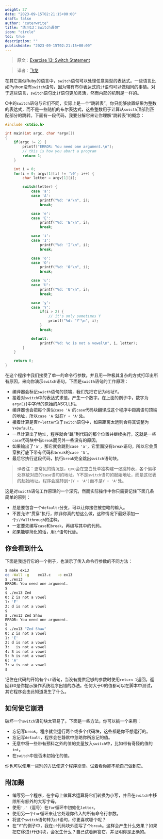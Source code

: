 ```yaml
---
weight: 27
date: "2023-09-15T02:21:15+00:00"
draft: false
author: "cuterwrite"
title: "练习13：Switch语句"
icon: "circle"
toc: true
description: ""
publishdate: "2023-09-15T02:21:15+00:00"
---
```




> 原文：[Exercise 13: Switch Statement](http://c.learncodethehardway.org/book/ex13.html)

> 译者：[飞龙](https://github.com/wizardforcel)

在其它类似Ruby的语言中，`switch`语句可以处理任意类型的表达式。一些语言比如Python没有`switch`语句，因为带有布尔表达式的`if`语句可以做相同的事情。对于这些语言，`switch`语句比`if`语句更加灵活，然而内部的机制是一样的。

C中的`switch`语句与它们不同，实际上是一个“跳转表”。你只能够放置结果为整数的表达式，而不是一些随机的布尔表达式，这些整数用于计算从`swicth`顶部到匹配部分的跳转。下面有一段代码，我要分解它来让你理解“跳转表”的概念：

```c
#include <stdio.h>

int main(int argc, char *argv[])
{
    if(argc != 2) {
        printf("ERROR: You need one argument.\n");
        // this is how you abort a program
        return 1;
    }

    int i = 0;
    for(i = 0; argv[1][i] != '\0'; i++) {
        char letter = argv[1][i];

        switch(letter) {
            case 'a':
            case 'A':
                printf("%d: 'A'\n", i);
                break;

            case 'e':
            case 'E':
                printf("%d: 'E'\n", i);
                break;

            case 'i':
            case 'I':
                printf("%d: 'I'\n", i);
                break;

            case 'o':
            case 'O':
                printf("%d: 'O'\n", i);
                break;

            case 'u':
            case 'U':
                printf("%d: 'U'\n", i);
                break;

            case 'y':
            case 'Y':
                if(i > 2) {
                    // it's only sometimes Y
                    printf("%d: 'Y'\n", i);
                }
                break;

            default:
                printf("%d: %c is not a vowel\n", i, letter);
        }
    }

    return 0;
}
```

在这个程序中我们接受了单一的命令行参数，并且用一种极其复杂的方式打印出所有原因，来向你演示`switch`语句。下面是`swicth`语句的工作原理：

+ 编译器会标记`swicth`语句的顶端，我们先把它记为地址Y。
+ 接着对`switch`中的表达式求值，产生一个数字。在上面的例子中，数字为`argv[1]`中字母的原始的ASCLL码。
+ 编译器也会把每个类似`case 'A'`的`case`代码块翻译成这个程序中距离语句顶端的地址，所以`case 'A'`就在`Y + 'A'`处。
+ 接着计算是否`Y+letter`位于`switch`语句中，如果距离太远则会将其调整为`Y+Default`。
+ 一旦计算出了地址，程序就会“跳”到代码的那个位置并继续执行。这就是一些`case`代码块中有`break`而另外一些没有的原因。
+ 如果输出了`'a'`，那它就会跳到`case 'a'`，它里面没有`break`语句，所以它会贯穿执行底下带有代码和`break`的`case 'A'`。
+ 最后它执行这段代码，执行`break`完全跳出`switch`语句块。

> 译者注：更常见的情况是，gcc会在空白处单独构建一张跳转表，各个偏移处存放对应的`case`语句的地址。Y不是`switch`语句的起始地址，而是这张表的起始地址。程序会跳转到`*(Y + 'A')`而不是`Y + 'A'`处。

这是对`swicth`语句工作原理的一个深究，然而实际操作中你只需要记住下面几条简单的原则：

+ 总是要包含一个`default:`分支，可以让你接住被忽略的输入。
+ 不要允许“贯穿”执行，除非你真的想这么做，这种情况下最好添加一个`//fallthrough`的注释。
+ 一定要先编写`case`和`break`，再编写其中的代码。
+ 如果能够简化的话，用`if`语句代替。

## 你会看到什么

下面是我运行它的一个例子，也演示了传入命令行参数的不同方法：

```sh
$ make ex13
cc -Wall -g    ex13.c   -o ex13
$ ./ex13
ERROR: You need one argument.
$
$ ./ex13 Zed
0: Z is not a vowel
1: 'E'
2: d is not a vowel
$
$ ./ex13 Zed Shaw
ERROR: You need one argument.
$
$ ./ex13 "Zed Shaw"
0: Z is not a vowel
1: 'E'
2: d is not a vowel
3:   is not a vowel
4: S is not a vowel
5: h is not a vowel
6: 'A'
7: w is not a vowel
$
```

记住在代码的开始有个`if`语句，当没有提供足够的参数时使用`return 1`返回。返回非0是你提示操作系统程序出错的办法。任何大于0的值都可以在脚本中测试，其它程序会由此知道发生了什么。

## 如何使它崩溃

破坏一个`switch`语句块太容易了。下面是一些方法，你可以挑一个来用：

+ 忘记写`break`，程序就会运行两个或多个代码块，这些都是你不想运行的。
+ 忘记写`default`，程序会在静默中忽略你所忘记的值。
+ 无意中将一些带有预料之外的值的变量放入`switch`中，比如带有奇怪的值的`int`。
+ 在`switch`中是否未初始化的值。

你也可以使用一些别的方法使这个程序崩溃。试着看你能不能自己做到它。

## 附加题

+ 编写另一个程序，在字母上做算术运算将它们转换为小写，并且在`switch`中移除所有额外的大写字母。
+ 使用`','`（逗号）在`for`循环中初始化`letter`。
+ 使用另一个`for`循环来让它处理你传入的所有命令行参数。
+ 将这个`switch`语句转为`if`语句，你更喜欢哪个呢？
+ 在“Y”的例子中，我在`if`代码块外面写了个`break`。这样会产生什么效果？如果把它移进`if`代码块，会发生什么？自己试着解答它，并证明你是正确的。
